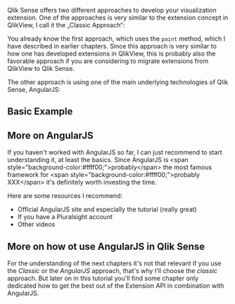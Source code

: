 
Qlik Sense offers two different approaches to develop your visualization extension. One of the approaches is very similar to the extension concept in QlikView, I call it the „Classic Approach“:

You already know the first approach, which uses the `paint` method, which I have described in earlier chapters. Since this approach is very similar to how one has developed extensions in QlikView, this is probably also the favorable approach if you are considering to migrate extensions from QlikView to Qlik Sense.

The other approach is using one of the main underlying technologies of Qlik Sense, AngularJS:

## Basic Example

## More on AngularJS
If you haven't worked with AngularJS so far, I can just recommend to start understanding it, at least the basics. Since AngularJS is &lt;span style=&quot;background-color:#ffff00;&quot;&gt;probably&lt;/span&gt; the most famous framework for &lt;span style=&quot;background-color:#ffff00;&quot;&gt;probably XXX&lt;/span&gt; it's definitely worth investing the time.

Here are some resources I recommend:

* Official AngularJS site and especially the tutorial (really great)
* If you have a Pluralsight account
* Other videos

## More on how ot use AngularJS in Qlik Sense
For the understanding of the next chapters it's not that relevant if you use the _Classic_ or the _AngularJS_ approach, that's why I'll choose the _classic_ approach.
But later on in this tutorial you'll find some chapter only dedicated how to get the best out of the Extension API in combination with AngularJS.
